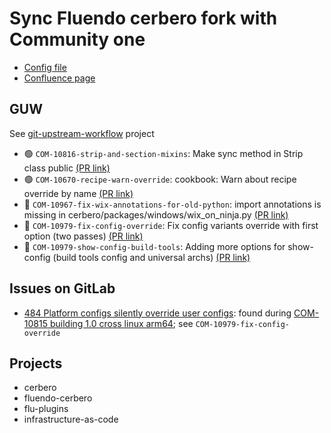 # Sync Fluendo cerbero fork with Community one

* [Config file](./fluendo-cerbero.toml)
* [Confluence page](https://fluendo.atlassian.net/wiki/spaces/ENG/pages/3957686326/Sync+Fluendo+cerbero+fork+with+Community+one)

## GUW

See [git-upstream-workflow](https://github.com/fluendo/git-upstream-workflow) project

* 🟢 `COM-10816-strip-and-section-mixins`: Make sync method in Strip class public [(PR link)](https://gitlab.freedesktop.org/gstreamer/cerbero/-/merge_requests/1521)
* 🟢 `COM-10670-recipe-warn-override`: cookbook: Warn about recipe override by name [(PR link)](https://gitlab.freedesktop.org/gstreamer/cerbero/-/merge_requests/1497)
* 🔄 `COM-10967-fix-wix-annotations-for-old-python`: import annotations is missing in cerbero/packages/windows/wix_on_ninja.py [(PR link)](https://gitlab.freedesktop.org/gstreamer/cerbero/-/merge_requests/1536)
* 🔄 `COM-10979-fix-config-override`: Fix config variants override with first option (two passes) [(PR link)](https://gitlab.freedesktop.org/gstreamer/cerbero/-/merge_requests/1537)
* 🔄 `COM-10979-show-config-build-tools`: Adding more options for show-config (build tools config and universal archs) [(PR link)](https://gitlab.freedesktop.org/gstreamer/cerbero/-/merge_requests/1538)

## Issues on GitLab

* [484 Platform configs silently override user configs](https://gitlab.freedesktop.org/gstreamer/cerbero/-/issues/484):
    found during [COM-10815 building 1.0 cross linux arm64](https://fluendo.atlassian.net/browse/COM-10815);
    see `COM-10979-fix-config-override`

## Projects

* cerbero
* fluendo-cerbero
* flu-plugins
* infrastructure-as-code
